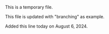 This is a temporary file.

This file is updated with "branching" as example.

Added this line today on August 6, 2024.